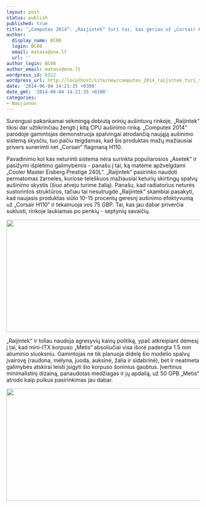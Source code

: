 ```yaml
---
layout: post
status: publish
published: true
title: "„Computex 2014“: „Raijintek“ turi tai, kas geriau už „Corsair H110“"
author:
  display_name: BC00
  login: BC00
  email: matasx@one.lt
  url: ''
author_login: BC00
author_email: matasx@one.lt
wordpress_id: 8112
wordpress_url: http://localhost/site/new/computex_2014_raijintek_turi_tai_kas_geriau_uz_corsair_h110/
date: '2014-06-04 14:21:35 +0300'
date_gmt: '2014-06-04 14:21:35 +0300'
categories:
- Naujienos
---
```

<p>
	Surengusi pakankamai sėkmingą debiutą orinių au&scaron;intuvų rinkoje, &bdquo;Raijintek&ldquo; tikisi dar užtikrinčiau žengti į kitą CPU au&scaron;inimo rinką. &bdquo;Computex 2014&ldquo; parodoje gamintojas demonstruoja spalvingai atrodančią naująją au&scaron;inimo sistemą skysčiu, tuo pačiu teigdamas, kad &scaron;is produktas mažų mažiausiai privers sunerimti net &bdquo;Corsair&ldquo; flagmaną H110.</p>
<p>
	Pavadinimo kol kas neturinti sistema nėra surinkta populiarosios &bdquo;Asetek&ldquo; ir pasižymi i&scaron;plėtimo galimybėmis - pana&scaron;u į tai, ką matėme apžvelgdami &bdquo;Cooler Master Eisberg Prestige 240L&ldquo;. &bdquo;Raijintek&ldquo; pasirinko naudoti permatomas žarneles, kuriose tele&scaron;kuos mažiausiai keturių skirtingų spalvų au&scaron;inimo skystis (&scaron;iuo atveju turime žalią). Pana&scaron;u, kad radiatorius neturės sustorintos struktūros, tačiau tai nesutrugdė &bdquo;Raijintek&ldquo; skambiai pasakyti, kad naujasis produktas siūlo 10-15 procentų geresnį au&scaron;inimo efektyvumą už &bdquo;Corsair H110&ldquo; ir tekainuoja vos 75 GBP. Tai, kas jau dabar priverčia suklusti, rinkoje laukiamas po penkių - septynių savaičių.</p>
<p>
	<a href="http://technews.lt/userfiles/cx2014-22b.jpg"><img alt="" src="http://technews.lt/userfiles/cx2014-22b.jpg" style="width: 520px; height: 293px;" /></a></p>
<p>
	&bdquo;Raijintek&ldquo; ir toliau naudoja agresyvių kainų politiką, ypač atkreipiant dėmesį į tai, kad mini-ITX korpuso &bdquo;Metis&ldquo; absoliučiai visa i&scaron;orė padengta 1.5 mm aliuminio sluoksniu. Gamintojas ne tik planuoja didelę &scaron;io modelio spalvų įvairovę (raudona, mėlyna, juoda, auksinė, žalia ir sidabrinė), bet ir neatmeta galimybės atskirai leisti įsigyti &scaron;io korpuso &scaron;oninius gaubtus. Įvertinus minimalistinį dizainą, panaudotas medžiagas ir jų apdailą, už 50 GPB &bdquo;Metis&ldquo; atrodo kaip puikus pasirinkimas jau dabar.</p>
<p>
	<a href="http://technews.lt/userfiles/cx2014-15b.jpg"><img alt="" src="http://technews.lt/userfiles/cx2014-15b.jpg" style="width: 520px; height: 293px;" /></a></p>
